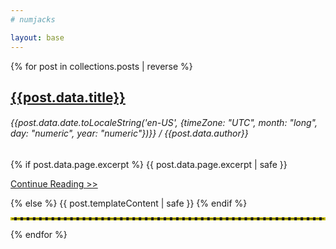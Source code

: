 ```yaml
---
# numjacks 

layout: base
---
```


{% for post in collections.posts | reverse %}
<h2>
  <a href="{{post.url}}">{{post.data.title}}</a>
</h2>
<h6>
  {{post.data.date.toLocaleString('en-US', {timeZone: "UTC", month: "long", day: "numeric", year: "numeric"})}}
  /
  {{post.data.author}}
</h6>

{% if post.data.page.excerpt %}
{{ post.data.page.excerpt | safe }}

<div class="continue-reading">
  <a href="{{post.url}}">Continue Reading &gt;&gt;</a>
</div>

{% else %}
{{ post.templateContent | safe }}
{% endif %}


<hr style="border-style: dashed; color: #ccc200; border-width: 2px;">
{% endfor %}



<!--
https://taliaduffy.wordpress.com/2022/05/05/theres-a-viral-disease-spreading-in-the-music-industry/
-->
